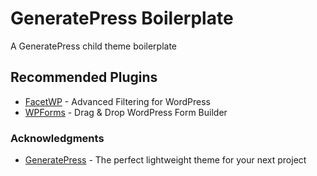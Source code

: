 # GeneratePress Boilerplate
A GeneratePress child theme boilerplate

## Recommended Plugins

* [FacetWP](https://facetwp.com/) - Advanced Filtering for WordPress
* [WPForms](https://wpforms.com/) - Drag & Drop WordPress Form Builder

### Acknowledgments

* [GeneratePress](https://generatepress.com/) - The perfect lightweight theme for your next project
